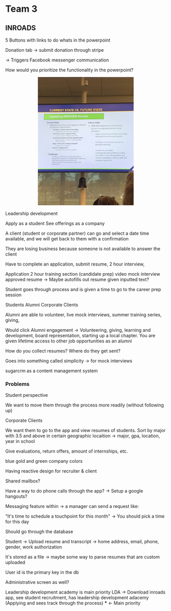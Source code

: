 # Team 3

## INROADS

5 Buttons with links to do whats in the powerpoint

Donation tab -> submit donation through stripe

-> Triggers Facebook messenger communication

How would you prioritize the functionality in the powerpoint?

<p align="center">
  <img src="static/inroads.jpg" width="300px"/>
</p>

Leadership development

Apply as a student
See offerings as a company

A client (student or corporate partner) can go and select a date time available, and we will get back to them with a confirmation

They are losing business because someone is not available to answer the client

Have to complete an application, submit resume, 2 hour interview,

Application
2 hour training section (candidate prep)
video mock interview
approved resume -> Maybe autofills out resume given inputted text?

Student goes through process and is given a time to go to the career prep session

Students
Alumni
Corporate Clients

Alumni are able to volunteer, live mock interviews, summer training series, giving,

Would click Alumni engagement -> Volunteering, giving, learning and development, board representation, starting up a local chapter. You are given lifetime access to other job opportunities as an alumni

How do you collect resumes? Where do they get sent?

Goes into something called simplicity -> for mock interviews

sugarcrm as a content management system

### Problems

Student perspective

We want to move them through the process more readily (without following up)

Corporate Clients

We want them to go to the app and view resumes of students. Sort by major with 3.5 and above in certain geographic locaition -> major, gpa, location, year in school

Give evaluations, return offers, amount of internships, etc.

blue gold and green company colors

Having reactive design for recruiter & client

Shared mailbox?

Have a way to do phone calls through the app? -> Setup a google hangouts?

Messaging feature within -> a manager can send a request like:

"It's time to schedule a touchpoint for this month" -> You should pick a time for this day

Should go through the database

Student -> Upload resume and transcript -> home address, email, phone, gender, work authorization

It's stored as a file -> maybe some way to parse resumes that are custom uploaded

User id is the primary key in the db

Administrative screen as well?

Leadership development academy is main priority LDA -> Download inroads app, see student recruitment, has leadership development adacemy (Applying and sees track through the process) **\*** <- Main priority
